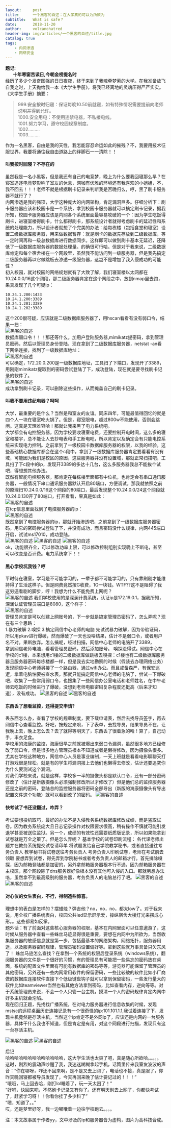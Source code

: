 ```yaml
---
layout:     post
title:      一个黑客的自述：在大学真的可以为所欲为
subtitle:   What is safe？
date:       2018-11-20
author:     volcanohatred
header-img: img/articles/一个黑客的自述/title.jpg
catalog: true
tags:
    - 内网渗透
    - 网络安全
---
```


**题记:**  
      **十年寒窗苦读日,今朝金榜提名时**  
经历了多少个发奋图强的日日夜夜，终于来到了我魂牵梦萦的大学。在我准备放飞自我之时，上天抛给我一本《大学生手册》，将我已经离地的灵魂压得严严实实。  
《大学生手册》摘要：  
>999.安全按时归寝：保证每晚10.50前就寝，如有特殊情况需要提前向老师说明并得到允许。  
1000.安全用电：不使用违禁电器，不私接电线。  
1001.努力学习，遵守校园规章制度。  
1002.........  
1003.........  

作为一名黑客，自由是我的天性，我怎能容忍命运如此的摧残？不，我要用技术征服世界，我要将通往我自由道路上的绊脚石一一清除！！  
#### 叫我按时回寝？不存在的  
虽然我是一名小黑客，但是我还有自己的电竞梦，晚上为什么要我回寝那么早？在寝室追逐电竞梦影响了室友的休息，网咖有优雅的环境还有我喜欢的小姐姐，不，我不回去！！！老师不就是根据刷卡记录来判断我是否晚归么，哼，黑了刷卡服务器不就行了？  
内网渗透是我的强项，大学这种庞大的内网架构，肯定漏洞巨多。仔细分析下：刷卡服务器应该和校园卡是一个系统，拿到校园卡服务器就可以搞定刷卡记录，据我所知，校园卡服务器应该是内网各个系统里面最容易攻破的一个：因为学生吃饭得刷卡，进寝室楼得刷卡，什么都得刷卡，那系统设计者就得考虑刷卡的延迟性和系统的处理能力，所以设计者就想了个完美的办法：给每栋楼（包括食堂和寝室）设置二级数据库服务器，用来做数据暂存：就是刷卡的数据先存放到二级数据库，等一定时间再和一级总数据库进行数据同步。这样即可以做到刷卡基本无延迟，还降低了一级数据库服务器的数据处理量。的确很可行哈。但是对于我来说，二级数据库肯定和每个宿舍楼在一个网段里，虽然我不能访问到一级服务器，但是我先搞定二级服务器再以它做跳板去渗透一级服务器，这岂不是增加了我入侵成功的可能性？  
初入校园，就对校园的网络规划就有了大致了解，我们寝室楼以太网都在10.24.0.0/16这个网段，那二级服务器肯定在这个网段之中，放到nmap里去跑，果真发现了几个可疑ip：  
```
10.24.1.200:1433
10.24.1.200:3389
10.24.1.201:3389
10.24.1.202:3389
```  
这个200很可疑，应该就是二级数据库服务器了，用hscan看看有没有弱口令，结果一扫：  
![黑客的自述](https://raw.githubusercontent.com/volcanohatred/volcanohatred.github.io/master/img/articles/一个黑客的自述/图片1.png)  
数据库弱口令！！！那还等什么。加用户登陆服务器,mimikatz提密码，拿到管理员密码，然后以管理员身份登陆，现在拿到了二级数据库服务器，netstat -an看下网络连接，找到了一级数据库地址：  
![黑客的自述](https://raw.githubusercontent.com/volcanohatred/volcanohatred.github.io/master/img/articles/一个黑客的自述/图片2.png)  
可以确定，172.20.0.200是一级数据库地址，工具扫了下端口，发现开了3389，用刚刚mimikatz提取到的密码尝试登陆了下，成功登陆，现在就是要寻找刷卡记录的软件了。  
![黑客的自述](https://raw.githubusercontent.com/volcanohatred/volcanohatred.github.io/master/img/articles/一个黑客的自述/图片3.png)  
成功拿到刷卡记录，可以删除这些操作，从而掩盖自己的刷卡记录。
#### 叫我不要用违纪电器？呵呵
大学，最重要的是什么？当然是和室友的友谊。同床四年，可能最值得回忆的就是四个人一块在寝室吃火锅了。但是，寝室限电，超过800w不能使用，否则会跳闸。这真是天理难容哈！那就让我来黑了电力系统吧。  
大学都会有电控服务器，因为学校要收寝室电费，还要控制开电时间，这么多的寝室和楼宇，总不能让人去抄电表和手工断电吧，所以肯定以及确定会有只能电控系统来实现电力控制。之前拿到了一级校园卡数据库服务器的权限，以我的经验，这些基础核心数据库都会在这个c段中，拿到了一级数据库服务器肯定要看看有没有域，可能因为我们是校区的原因，这些服务器并没有设置域，那就正常扫描吧，工具扫了下c段中的ip，发现开3389的多达十几台，这么多服务器我总不能挨个试吧，得想想其他办法。  
既然有智能电控服务器，那肯定在每栋楼里面都有中位机，也肯定会有串口通讯服务器，一般情况下串口通讯服务器默认开启80端口，方便调试。那我就依照之前的原理扫10.24.0.0/16这个网段的80端口，最后发现整个10.24.0.0/24这个网段就10.24.0.130开了80端口，打开看看，果真是如此：  
![黑客的自述](https://raw.githubusercontent.com/volcanohatred/volcanohatred.github.io/master/img/articles/一个黑客的自述/图片4.png)  
在tcp信息里面找到了电控服务器的ip：  
![黑客的自述](https://raw.githubusercontent.com/volcanohatred/volcanohatred.github.io/master/img/articles/一个黑客的自述/图片5.png)  
既然拿到了电控服务器的ip，那就开始渗透吧，之前拿到了一级数据库服务器密码，用它的密码尝试登陆了下，并没有成功，而且密码没什么规律，内网445端口开启，试试ms17010，成功登陆。  
![黑客的自述](https://raw.githubusercontent.com/volcanohatred/volcanohatred.github.io/master/img/articles/一个黑客的自述/2.png)
![黑客的自述](https://raw.githubusercontent.com/volcanohatred/volcanohatred.github.io/master/img/articles/一个黑客的自述/图片6.png)
![黑客的自述](https://raw.githubusercontent.com/volcanohatred/volcanohatred.github.io/master/img/articles/一个黑客的自述/图片7.png)  
ok，功能很齐全，可以修改功率上限，可以修改控制组别实现晚上不断电，甚至可以改变是否计费。电力系统拿下！！
#### 黑心学校坑我钱？哼
平时待在寝室，学习是不可能学习的，一辈子都不可能学习的，只有靠刷剧才能维持得了生活这样子。但是网费竟然按G收费，1G一块钱。WTF??这不是阻碍了我这穷逼看剧的脚步，哼！我想为什么不能免费上网呢？  
![黑客的自述](https://raw.githubusercontent.com/volcanohatred/volcanohatred.github.io/master/img/articles/一个黑客的自述/4.png)
我们学校使用的是深澜计费系统，认证ip是172.19.0.1，据我所知，深澜认证管理员端口是8080，这个样子：  
![黑客的自述](https://raw.githubusercontent.com/volcanohatred/volcanohatred.github.io/master/img/articles/一个黑客的自述/图片8.png)  
管理员肯定是可以创建上网账号的，下一步就是搞定管理员密码了，怎么弄呢？现在有三个思路：  
1.暴力破解
2.嗅探
3.搞定网信中心老师的电脑
先试试暴力破解，因为带验证码，所以用pkav进行爆破，然而爆破了一天也没啥结果，估计不是弱口令，或者用户名不对。果断放弃。怎么搞呢，经过扫描，网信中心老师的电脑开了3389，  
拿到网信老师电脑，看看管理员密码，然后添加账号。 
嗅探没得试。网信中心在学校的c1楼，本来想用c1楼的二级数据库做跳板去嗅探：c1楼也有二级数据库服务器且服务器密码每栋楼都一样，但是我去实地勘察的时候（假装去办理网络业务）发现网信中心老师另接了一个路由器，通过wifi办公。而且戒备森严，有保安巡逻，拿着电脑怕要被查水表。那就只能搞定网信中心老师的电脑了，尝试一下爆破吧，收集了一些常用弱口令，也搜集了一些网信办公室电话和老师姓名，在中午老师去吃饭的时候进行了爆破，没想到老师电脑密码复杂程度还挺高（后来才知道），没有成功。 
![黑客的自述](https://raw.githubusercontent.com/volcanohatred/volcanohatred.github.io/master/img/articles/一个黑客的自述/图片9.png)
![黑客的自述](https://raw.githubusercontent.com/volcanohatred/volcanohatred.github.io/master/img/articles/一个黑客的自述/图片10.png)  
#### 东西丢了想看监控，还得提交申请?
丢东西怎么办，查看了学校的规章制度，要下载申请表，然后去找导员签字，再去网信中心查看监控。好吧，按规定来呗，下了表单，去找导员，结果导员不在，让我晚上去，晚上怎么去？去了就得等明天了，东西丢了很着急的哈！算了，自己动手，丰衣足食。  
学校用的海康的监控，海康很早之前就被爆出来弱口令漏洞，虽然很多地方已经修改了弱口令，但是很多地方管理员根本不知道或者是懒得修改，因为摄像头很多。尤其在学校这种地方，网信中心人员是事业编制，一天上班就是看看电影聊聊天打打游戏很是轻松。就是有的学生将漏洞报上去他们也懒得去修改，估计还要追究你为什么要测试这个漏洞。  
对我们学校来说，就是这样，学校多一半的摄像头都是默认口令，还有一部分密码修改了（估计是新版摄像头必须强制修改所以才修改了）但是他们总的监控服务器还是之前的密码，登陆总的监控服务器将密码全部导出（新版的海康摄像头有导出配置文件这个功能）就可以看到改了的密码。
![黑客的自述](https://raw.githubusercontent.com/volcanohatred/volcanohatred.github.io/master/img/articles/一个黑客的自述/图片11.png)  
#### 快考试了书还没翻过，咋弄？
考试要想投机取巧，最好的办法不是入侵教务系统数据库修改成绩，而是盗取试卷。因为教务系统庞大且日志记录操作对权限要求很高，稍有操作不慎就可能引发退学甚至被送往监狱。另一个，成绩的有效性还需要纸质版记录，所以如果能拿到试卷就是万全之策了。但是怎么弄呢？
基本学校的试卷印刷流程：
各代课老师出题并在教务系统提交试卷请印单
将试题发给自己学院教学秘书，或者直接送往考务负责人
教学秘书将试卷送往考务负责人
考务负责人印刷试卷，老师在考试前去领取
要想弄到试卷，得先弄到学院秘书或者考务负责人的邮箱才行。首先排除嗅探，因为邮箱登陆都是加密的，另外拿邮箱服务器根本行不通，因为邮箱服务器在主校区，那个网段除了dns服务器好像根本没有其他可入侵的入口。那就另想办法咯，虽然拿不到最高级别的服务器，考务负责人的电脑总行了吧。
![黑客的自述](https://raw.githubusercontent.com/volcanohatred/volcanohatred.github.io/master/img/articles/一个黑客的自述/5.png)
![黑客的自述](https://raw.githubusercontent.com/volcanohatred/volcanohatred.github.io/master/img/articles/一个黑客的自述/图片12.png)  
#### 对心仪的女生表白，不行，得制造些惊喜。
理想中的表白是怎样的？摆蜡烛？弹吉他？no，no，no，都太low了。对于我来说，用全校广播系统表白，校园公共led显示屏示爱，操纵宿舍大楼灯光来摆成心形。。这些都易如反掌。  
题外话：有了前面对这些核心服务器的权限，基本在内网里面可以任意遨游了，这时候从服务器中查看一些蛛丝马迹显得很是重要，要想在内网中为所欲为，当然收集服务器的敏感信息就是第一步，包括最基本的网络架构，网络拓扑，服务器用途，以及服务器密码规律，管理员密码设置偏好等。拿到这些就万事具备只欠东风了！ 蛛丝马迹怎么查找？在拿到一个系统的权限后登录系统（windows系统），翻阅服务器的文件是一个很好的习惯，有的管理员有可能把一些易忘的密码放在桌面，系统的配置文件里面有可能有数据库的密码等等，游览器可能保留了管理员的其他密码，另外还有一些内网常用软件的保留密码，一些比较破的软件比如小厂商做的数据库连接软件直接下个低级键盘钩子就可以拿到保留密码，一些发行量大的软件比如teamviewer当然也有其他方法拿到密码，比如查看内存，逆向等等。对于系统管理员来说，不会一个人只管一台主机，摸清一个人的密码规律肯定内网中好多主机就会沦陷。  
现在回归正题，先找找广播系统，在对电力服务器进行信息收集的时候，发现mstsc的远程桌面历史连接记录有一个很奇怪的ip:101.101.1.1,我试着连接了下，发现主机竟然是存活主机，当然这个ip肯定不是外网ip了，应该还是内网的一台服务器，具体干什么我也不知道，但是肯定是有用，对这个网段进行扫描，发现只有这一台存活主机。


![黑客的自述](https://raw.githubusercontent.com/volcanohatred/volcanohatred.github.io/master/img/articles/一个黑客的自述/图片13.png)
![黑客的自述](https://raw.githubusercontent.com/volcanohatred/volcanohatred.github.io/master/img/articles/一个黑客的自述/图片14.png)  


  
  
  

后记  
哈哈哈哈哈哈哈哈哈哈哈哈哈，这大学生活也太爽了吧，真是随心所欲哈。。。。。  
这时，剧烈的震动声吵醒了我，我迷迷糊糊拿起手机，话筒里传来我室友波波的声音：“你在哪呀，咋还不回来啊，是不是又去上网了，电话也不接，真是服了，你昨天晚回寝都被导员发现了，今天再回来晚了估计要记过的！！！”  
“哦哦，马上回去哈，刚打lol睡着了，玩一天太困了！”  
“好吧，快回来吧，不然刷卡记录又有你了。还有明天别去上网了，你都快考试了，赶紧学习呀！！你看你挂了多少科了”  
“嗯，知道了。。”  
哎，还是梦里好呀，我一边嘟囔着一边往学校跑去。。。。  


注：本文故事属于作者yy，文中涉及的ip和服务器皆为虚构，图片为高科技合成。
